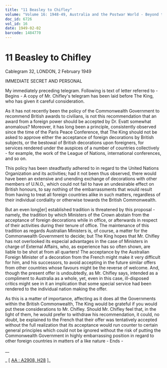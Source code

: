 ```yaml
---
title: "11 Beasley to Chifley"
volume: "Volume 16: 1948-49, Australia and the Postwar World - Beyond the Region"
doc_id: 6726
vol_id: 16
date: 1949-02-02
barcode: 1484770
---
```


# 11 Beasley to Chifley

Cablegram 32, LONDON, 2 February 1949

IMMEDIATE SECRET AND PERSONAL

My immediately preceding telegram. Following is text of letter referred to - Begins - A copy of Mr. Chifley's telegram has been laid before The King, who has given it careful consideration.

As it has not recently been the policy of the Commonwealth Government to recommend British awards to civilians, is not this recommendation that an award from a foreign power should be accepted by Dr. Evatt somewhat anomalous? Moreover, it has long been a principle, consistently observed since the time of the Paris Peace Conference, that The King should not be asked to approve either the acceptance of foreign decorations by British subjects, or the bestowal of British decorations upon foreigners, for services rendered under the auspices of a number of countries collectively - for example, the work of the League of Nations, international conferences, and so on.

This policy has been steadfastly adhered to in regard to the United Nations Organization and its activities; had it not been thus observed, there would have been an extensive and unending exchange of decorations with other members of U.N.O., which could not fail to have an undesirable effect on British honours, to say nothing of the embarrassments that would result from having to treat all foreign countries alike in such matters, regardless of their individual cordiality or otherwise towards the British Commonwealth.

But an even long[er] established tradition is threatened by this proposal - namely, the tradition by which Ministers of the Crown abstain from the acceptance of foreign decorations while in office, or afterwards in respect of their activities during their tenure of office. The maintenance of this tradition as regards Australian Ministers is, of course, a matter for the Commonwealth Government to decide; but The King hopes that Mr. Chifley has not overlooked its especial advantages in the case of Ministers in charge of External Affairs, who, as experience has so often shown, are liable to be shot at from all quarters! The acceptance by the Australian Foreign Minister of a decoration from the French might make it very difficult for him, and his successors, to avoid accepting in the future similar offers from other countries whose favours might be the reverse of welcome. And, though the present offer is undoubtedly, as Mr. Chifley says, intended as a compliment to Australia as a whole, yet, even in this case, ill-disposed critics might see in it an implication that some special service had been rendered to the individual nation making the offer.

As this is a matter of importance, affecting as it does all the Governments within the British Commonwealth, The King would be grateful if you would put these considerations to Mr. Chifley. Should Mr. Chifley feel that, in the light of them, he would prefer to withdraw his recommendation, it could, no doubt, be explained to the French that their offer was tentatively accepted without the full realization that its acceptance would run counter to certain general principles which could not be ignored without the risk of putting the Commonwealth Government in highly embarrassing position in regard to other foreign countries in matters of a like nature - Ends - 

__

_ [ [AA : A2908, H28](http://www.naa.gov.au/cgi-bin/Search?O=I&Number=1484770) ]_
